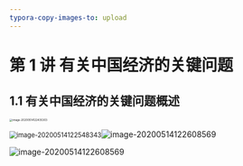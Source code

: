 ```yaml
---
typora-copy-images-to: upload
---
```


# 第 1 讲 有关中国经济的关键问题



## 1.1 有关中国经济的关键问题概述



<img src="C:\Users\13631\AppData\Roaming\Typora\typora-user-images\image-20200514122435303.png" alt="image-20200514122435303" style="zoom:33%;" />

<img src="C:\Users\13631\AppData\Roaming\Typora\typora-user-images\image-20200514122548343.png" alt="image-20200514122548343" style="zoom: 80%;" />![image-20200514122608569](C:\Users\13631\AppData\Roaming\Typora\typora-user-images\image-20200514122608569.png)

![image-20200514122608569](C:\Users\13631\AppData\Roaming\Typora\typora-user-images\image-20200514122608569.png)